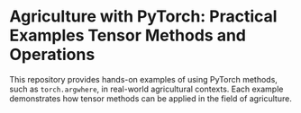 # Agriculture with PyTorch: Practical Examples Tensor Methods and Operations
This repository provides hands-on examples of using PyTorch methods, such as `torch.argwhere`, in real-world agricultural contexts. 
Each example demonstrates how tensor methods can be applied in the field of agriculture.
